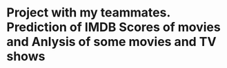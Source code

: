 # Project with my teammates. Prediction of IMDB Scores of movies and Anlysis of some movies and TV shows
